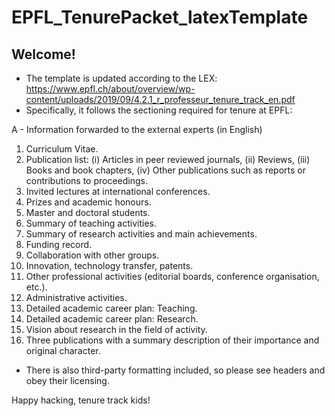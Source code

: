 # EPFL_TenurePacket_latexTemplate

## Welcome! 
- The template is updated according to the LEX: https://www.epfl.ch/about/overview/wp-content/uploads/2019/09/4.2.1_r_professeur_tenure_track_en.pdf
- Specifically, it follows the sectioning required for tenure at EPFL:

A - Information forwarded to the external experts (in English)
1. Curriculum Vitae.
2. Publication list: (i) Articles in peer reviewed journals, (ii) Reviews, (iii) Books and book chapters, (iv) Other publications such as reports or contributions to proceedings.
3. Invited lectures at international conferences.
4. Prizes and academic honours.
5. Master and doctoral students.
6. Summary of teaching activities.
7. Summary of research activities and main achievements.
8. Funding record.
9. Collaboration with other groups.
10. Innovation, technology transfer, patents.
11. Other professional activities (editorial boards, conference organisation, etc.).
12. Administrative activities.
13. Detailed academic career plan: Teaching.
14. Detailed academic career plan: Research.
15. Vision about research in the field of activity.
16. Three publications with a summary description of their importance and original character.

    
- There is also third-party formatting included, so please see headers and obey their licensing.

Happy hacking, tenure track kids!
